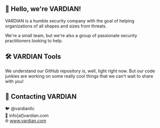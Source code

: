  ## 👋 Hello, we're VARDIAN!
VARDIAN is a humble security company with the goal of helping organizations of all shapes and sizes from threats.

We're a small team, but we're also a group of passionate security practitioners looking to help.

## 🛠️ VARDIAN Tools
We understand our GitHub repository is, well, light right now. But our code junkies are working on some really cool things that we can't wait to share with you!

## 💬 Contacting VARDIAN
🐦 @vardianllc\
📧 info[at]vardian.com\
🌐 www.vardian.com
